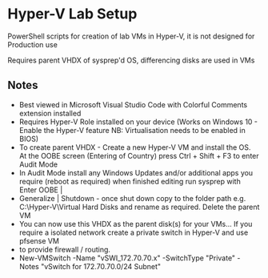 # Hyper-V Lab Setup
 PowerShell scripts for creation of lab VMs in Hyper-V, it is not designed for Production use

 Requires parent VHDX of sysprep'd OS, differencing disks are used in VMs

 ## Notes
 * Best viewed in Microsoft Visual Studio Code with Colorful Comments extension installed
 * Requires Hyper-V Role installed on your device (Works on Windows 10 - Enable the Hyper-V feature NB: Virtualisation needs to be enabled in BIOS)
 * To create parent VHDX - Create a new Hyper-V VM and install the OS. At the OOBE screen (Entering of Country) press Ctrl + Shift + F3 to enter Audit Mode
 * In Audit Mode install any Windows Updates and/or additional apps you require (reboot as required) when finished editing run sysprep with Enter OOBE | 
 * Generalize | Shutdown - once shut down copy to the folder path e.g. C:\Hyper-V\Virtual Hard Disks and rename as required. Delete the parent VM
 * You can now use this VHDX as the parent disk(s) for your VMs... If you require a isolated network create a private switch in Hyper-V and use pfsense VM
 * to provide firewall / routing.  
 * New-VMSwitch -Name "vSWI_172.70.70.x" -SwitchType "Private" -Notes "vSwitch for 172.70.70.0/24 Subnet"